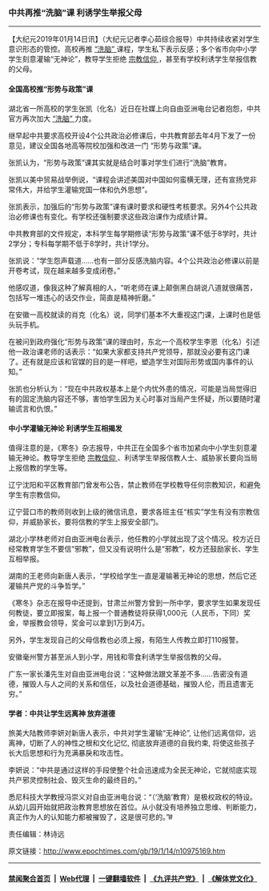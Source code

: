 ### 中共再推“洗脑”课 利诱学生举报父母
------------------------

<p>
 【大纪元2019年01月14日讯】（大纪元记者李心茹综合报导）中共持续收紧对学生意识形态的管控。高校再推
 <a href="http://www.epochtimes.com/gb/tag/%E2%80%9C%E6%B4%97%E8%84%91%E2%80%9D.html">
  “洗脑”
 </a>
 课程，学生私下表示反感；多个省市向中小学学生刻意灌输“无神论”，教导学生拒绝
 <a href="http://www.epochtimes.com/gb/tag/%E5%AE%97%E6%95%99%E4%BF%A1%E4%BB%B0.html">
  宗教信仰
 </a>
 ，甚至有学校利诱学生举报信教的父母。
</p>
<h4>
 全国高校推“形势与政策”课
</h4>
<p>
 湖北省一所高校的学生张凯（化名）近日在社媒上向自由亚洲电台记者抱怨，中共官方再次加大
 <a href="http://www.epochtimes.com/gb/tag/%E2%80%9C%E6%B4%97%E8%84%91%E2%80%9D.html">
  “洗脑”
 </a>
 力度。
</p>
<p>
 继早起中共要求高校开设4个公共政治必修课后，中共教育部去年4月下发了一份意见，建议全国各地高等院校加强和改进一门 “形势与政策”课。
</p>
<p>
 张凯认为，“形势与政策”课其实就是结合时事对学生们进行“洗脑”教育。
</p>
<p>
 张凯以美中贸易战举例说，“课程会讲述美国对中国如何蛮横无理，还有宣扬党非常伟大，并给学生灌输党国一体和仇外思想”。
</p>
<p>
 张凯表示，加强后的“形势与政策”课有课时要求和硬性考核要求。另外4个公共政治必修课也有变化。有学校还强制要求这些政治课作为成绩计算。
</p>
<p>
 中共教育部的文件规定，本科学生每学期修读“形势与政策”课不低于8学时，共计2学分；专科每学期不低于8学时，共计1学分。
</p>
<p>
 张凯说：“学生怨声载道……也有一部分反感洗脑内容。4个公共政治必修课以前是开卷考试，现在越来越多变成闭卷。”
</p>
<p>
 他感叹道，像我这种了解真相的人，“听老师在课上颠倒黑白胡说八道就很痛苦，包括写一堆违心的话交作业，简直是精神折磨。”
</p>
<p>
 在安徽一高校就读的肖克（化名）说，同学们基本不大重视这门课，上课时也是低头玩手机。
</p>
<p>
 在被问到政府强化“形势与政策”课的理由时，东北一个高校学生李恩（化名）引述他一政治课老师的话表示：“如果大家都支持共产党领导，那就没必要有这门课了。还有就是应该和官媒的目的是一样吧，塑造学生对国际形势或国内事件的认知。”
</p>
<p>
 张凯也分析认为：“现在中共政权基本上是个内忧外患的情况，可能是当局觉得旧有的固定洗脑内容还不够，害怕学生因为关心时事对当局产生怀疑，所以要随时灌输谎言和仇恨。”
</p>
<h4>
 中小学灌输无神论 利诱学生互相揭发
</h4>
<p>
 值得注意的是，《寒冬》杂志报导，中共正在全国多个省市加紧向中小学生刻意灌输无神论。教导学生拒绝
 <a href="http://www.epochtimes.com/gb/tag/%E5%AE%97%E6%95%99%E4%BF%A1%E4%BB%B0.html">
  宗教信仰
 </a>
 、利诱学生举报信教人士、威胁家长要向当局上报信教的学生等。
</p>
<p>
 辽宁沈阳和平区教育部门曾发布公告，禁止教师在学校教导任何宗教知识，和避免学生有宗教信仰。
</p>
<p>
 辽宁营口市的教师则收到上级的微信讯息，要求各班主任“核实”学生有没有宗教信仰，并威胁家长，要将信教的学生上报安全部门。
</p>
<p>
 湖北小学林老师对自由亚洲电台表示，他任教的小学就出现了这个情况。校方近日经常教育学生不要信“邪教”，但又没有说明什么是“邪教”，校方还鼓励家长、学生互相举报。
</p>
<p>
 湖南的王老师向新唐人表示，“学校给学生一直是灌输著无神论的思想，然后它还灌输共产党的斗争哲学。”
</p>
<p>
 《寒冬》杂志在报导中还提到，甘肃兰州警方曾到一所中学，要求学生如果发现任何教徒，要立即报案，每上报一个普通教徒将获得1,000元（人民币，下同）奖金，举报教会领导，奖金可以拿到1万到4万。
</p>
<p>
 另外，学生发现自己的父母信教也必须上报，有陌生人传教立即打110报警。
</p>
<p>
 安徽毫州警方甚至派人到小学，用钱和零食利诱学生举报信教的父母。
</p>
<p>
 广东一家长潘先生对自由亚洲电台说：“这种做法跟文革差不多……告密没有道德，摧毁人与人之间的关系和信任，以及社会道德基础，摧毁人伦，而且遗害无穷。”
</p>
<h4>
 学者：中共让学生远离神 放弃道德
</h4>
<p>
 旅美大陆教师李妍对新唐人表示，中共对学生灌输“无神论”, 让他们远离信仰，远离神，切断了人的神性之根和文化记忆, 彻底放弃道德的自我约束, 将使这些孩子长大后思想和行为充满暴戾和攻击性。
</p>
<p>
 李妍说：“中共是通过这样的手段使整个社会迅速成为全民无神论，它就彻底实现共产邪灵控制社会、毁灭生命的最终目的。”
</p>
<p>
 悉尼科技大学教授冯崇义对自由亚洲电台说：“（‘洗脑’教育）是极权政权的特设。从幼儿园开始就把政治教育思想放在首位。从小就没有培养独立思维、判断能力，真正作为人的认知能力都被摧毁了，这是很可悲的。”#
</p>
<p>
 责任编辑：林诗远
</p>

原文链接：http://www.epochtimes.com/gb/19/1/14/n10975169.htm


------------------------
#### [禁闻聚合首页](https://github.com/gfw-breaker/banned-news/blob/master/README.md) &nbsp;|&nbsp; [Web代理](https://github.com/gfw-breaker/open-proxy/blob/master/README.md) &nbsp;|&nbsp; [一键翻墙软件](https://github.com/gfw-breaker/nogfw/blob/master/README.md) &nbsp;|&nbsp; [《九评共产党》](https://github.com/gfw-breaker/9ping.md/blob/master/README.md#九评之一评共产党是什么) &nbsp;|&nbsp; [《解体党文化》](https://github.com/gfw-breaker/jtdwh.md/blob/master/README.md#绪论)